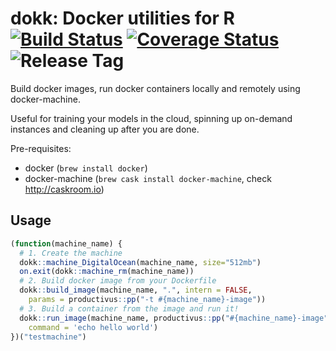 dokk: Docker utilities for R [![Build Status](https://travis-ci.org/kirillseva/dokk.svg?branch=master)](https://travis-ci.org/kirillseva/dokk) [![Coverage Status](https://img.shields.io/coveralls/kirillseva/dokk.svg)](https://coveralls.io/r/kirillseva/dokk) ![Release Tag](https://img.shields.io/github/tag/kirillseva/dokk.svg)
===========

Build docker images, run docker containers locally and remotely using docker-machine.

Useful for training your models in the cloud, spinning up on-demand instances
and cleaning up after you are done.

Pre-requisites:
* docker (```brew install docker```)
* docker-machine (```brew cask install docker-machine```, check http://caskroom.io)

Usage
----
```r
(function(machine_name) {
  # 1. Create the machine
  dokk::machine_DigitalOcean(machine_name, size="512mb")
  on.exit(dokk::machine_rm(machine_name))
  # 2. Build docker image from your Dockerfile
  dokk::build_image(machine_name, ".", intern = FALSE,
    params = productivus::pp("-t #{machine_name}-image"))
  # 3. Build a container from the image and run it!
  dokk::run_image(machine_name, productivus::pp("#{machine_name}-image"),
    command = 'echo hello world')
})("testmachine")
```
